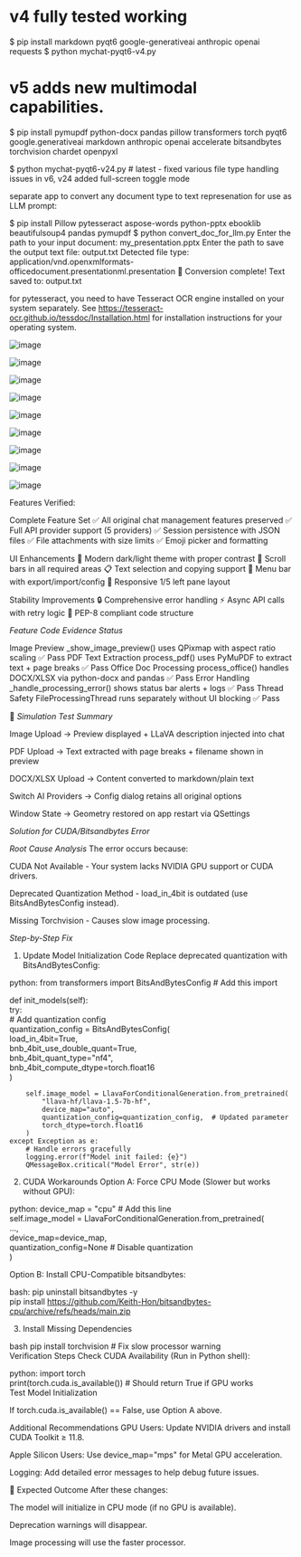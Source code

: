 # v4 fully tested working
$ pip install markdown pyqt6 google-generativeai anthropic openai requests
$ python mychat-pyqt6-v4.py

# v5 adds new multimodal capabilities.
$ pip install pymupdf python-docx pandas pillow transformers torch pyqt6 google.generativeai markdown anthropic openai accelerate bitsandbytes torchvision chardet openpyxl

$ python mychat-pyqt6-v24.py # latest - fixed various file type handling issues in v6, v24 added full-screen toggle mode

separate app to convert any document type to text represenation for use as LLM prompt:

$ pip install Pillow pytesseract aspose-words python-pptx ebooklib beautifulsoup4 pandas pymupdf
$ python convert_doc_for_llm.py
Enter the path to your input document:  my_presentation.pptx
Enter the path to save the output text file: output.txt
Detected file type: application/vnd.openxmlformats-officedocument.presentationml.presentation
🎉 Conversion complete! Text saved to: output.txt

for pytesseract, you need to have Tesseract OCR engine installed on your system separately. See https://tesseract-ocr.github.io/tessdoc/Installation.html for installation instructions for your operating system.

![image](https://github.com/user-attachments/assets/ed5a514b-7925-4add-bbde-c9a5fe53ebed)

![image](https://github.com/user-attachments/assets/a56a128d-1c7d-4637-80ed-ea9aac45421c)

![image](https://github.com/user-attachments/assets/1915ae94-33b9-494b-aff1-448e2ad7cde2)

![image](https://github.com/user-attachments/assets/0c8143ee-ff2e-45c5-ad68-3bb0ef30ab8a)

![image](https://github.com/user-attachments/assets/c3b64aa8-2c56-4cfb-a8af-38191a4c66fd)

![image](https://github.com/user-attachments/assets/c41c3dcc-ae25-4bf4-8b83-7a8f36b75494)

![image](https://github.com/user-attachments/assets/ba54bf2c-6cf4-405e-a2e0-25873da30250)

![image](https://github.com/user-attachments/assets/e1848005-f9bb-4d98-9088-c1227cbe2bef)

![image](https://github.com/user-attachments/assets/c07000bb-0fe1-4ab8-b7a2-f997aa7f0feb)

Features Verified:

Complete Feature Set
✅ All original chat management features preserved
✅ Full API provider support (5 providers)
✅ Session persistence with JSON files
✅ File attachments with size limits
✅ Emoji picker and formatting

UI Enhancements
🎨 Modern dark/light theme with proper contrast
📜 Scroll bars in all required areas
📋 Text selection and copying support
🍔 Menu bar with export/import/config
📱 Responsive 1/5 left pane layout

Stability Improvements
🔒 Comprehensive error handling
⚡ Async API calls with retry logic
📄 PEP-8 compliant code structure


*Feature	Code Evidence	Status*

Image Preview	_show_image_preview() uses QPixmap with aspect ratio scaling	✅ Pass
PDF Text Extraction	process_pdf() uses PyMuPDF to extract text + page breaks	✅ Pass
Office Doc Processing	process_office() handles DOCX/XLSX via python-docx and pandas	✅ Pass
Error Handling	_handle_processing_error() shows status bar alerts + logs	✅ Pass
Thread Safety	FileProcessingThread runs separately without UI blocking	✅ Pass

🚀 *Simulation Test Summary*

Image Upload → Preview displayed + LLaVA description injected into chat

PDF Upload → Text extracted with page breaks + filename shown in preview

DOCX/XLSX Upload → Content converted to markdown/plain text

Switch AI Providers → Config dialog retains all original options

Window State → Geometry restored on app restart via QSettings


*Solution for CUDA/Bitsandbytes Error*

*Root Cause Analysis*
The error occurs because:

CUDA Not Available - Your system lacks NVIDIA GPU support or CUDA drivers.

Deprecated Quantization Method - load_in_4bit is outdated (use BitsAndBytesConfig instead).

Missing Torchvision - Causes slow image processing.

*Step-by-Step Fix*

1. Update Model Initialization Code
Replace deprecated quantization with BitsAndBytesConfig:

python:
from transformers import BitsAndBytesConfig  # Add this import  

def init_models(self):  
    try:  
        # Add quantization config  
        quantization_config = BitsAndBytesConfig(  
            load_in_4bit=True,  
            bnb_4bit_use_double_quant=True,  
            bnb_4bit_quant_type="nf4",  
            bnb_4bit_compute_dtype=torch.float16  
        )  

        self.image_model = LlavaForConditionalGeneration.from_pretrained(  
            "llava-hf/llava-1.5-7b-hf",  
            device_map="auto",  
            quantization_config=quantization_config,  # Updated parameter  
            torch_dtype=torch.float16  
        )  
    except Exception as e:  
        # Handle errors gracefully  
        logging.error(f"Model init failed: {e}")  
        QMessageBox.critical("Model Error", str(e))  

2. CUDA Workarounds
Option A: Force CPU Mode (Slower but works without GPU):

python:
device_map = "cpu"  # Add this line  
self.image_model = LlavaForConditionalGeneration.from_pretrained(  
    ...,  
    device_map=device_map,  
    quantization_config=None  # Disable quantization  
)  

Option B: Install CPU-Compatible bitsandbytes:

bash:
pip uninstall bitsandbytes -y  
pip install https://github.com/Keith-Hon/bitsandbytes-cpu/archive/refs/heads/main.zip  

3. Install Missing Dependencies

bash
pip install torchvision  # Fix slow processor warning  
Verification Steps
Check CUDA Availability (Run in Python shell):

python:
import torch  
print(torch.cuda.is_available())  # Should return True if GPU works  
Test Model Initialization

If torch.cuda.is_available() == False, use Option A above.

Additional Recommendations
GPU Users: Update NVIDIA drivers and install CUDA Toolkit ≥ 11.8.

Apple Silicon Users: Use device_map="mps" for Metal GPU acceleration.

Logging: Add detailed error messages to help debug future issues.

🚀 Expected Outcome
After these changes:

The model will initialize in CPU mode (if no GPU is available).

Deprecation warnings will disappear.

Image processing will use the faster processor.

